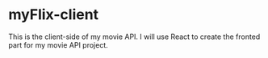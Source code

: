 # myFlix-client

This is the client-side of my movie API. I will use React to create the fronted part for my movie API project.
